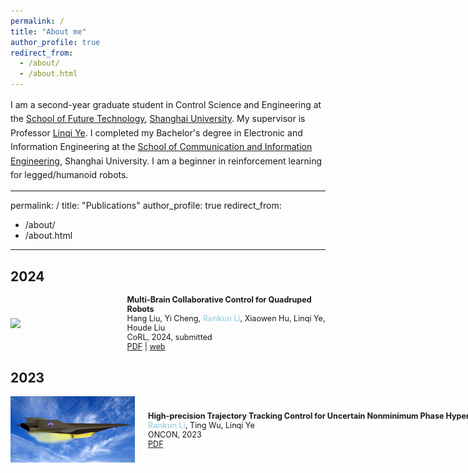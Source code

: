 ```yaml
---
permalink: /
title: "About me"
author_profile: true
redirect_from: 
  - /about/
  - /about.html
---
```

<div style="display: flex; align-items: center; flex-direction: column; height: 100%;">
  <p style="line-height: 1.6; margin: 0; font-size: 1em;">I am a second-year graduate student in Control Science and Engineering at the <a href="https://ai.shu.edu.cn/">School of Future Technology</a>, <a href="https://www.shu.edu.cn/">Shanghai University</a>. My supervisor is Professor <a href="https://linqi-ye.github.io/">Linqi Ye</a>. I completed my Bachelor's degree in Electronic and Information Engineering at the <a href="https://scie.shu.edu.cn/">School of Communication and Information Engineering</a>, Shanghai University. I am a beginner in reinforcement learning for legged/humanoid robots.</p>
</div>

---
permalink: /
title: "Publications"
author_profile: true
redirect_from: 
  - /about/
  - /about.html
---

## 2024
<div style="display: flex; align-items: center;">
    <img src="../images/2024corl.png" width="200" style="float: left; margin-right: 20px;">
    <div style="font-size: 0.9em; display: block;">
      <strong style="font-size: 1em;">Multi-Brain Collaborative Control for Quadruped Robots</strong>
      <br>Hang Liu, Yi Cheng, <strong style="color: #add8e6;">Rankun Li</strong>, Xiaowen Hu, Linqi Ye, Houde Liu
      <br>CoRL, 2024, submitted
      <br><a href="/files/CoRL24.pdf" target="_blank">PDF</a> | <a href="https://quad-mbc.github.io/" target="_blank">web</a>
    </div>
</div>

## 2023
<div style="display: flex; align-items: center;">
    <img src="../images/oncon.png" width="200" style="float: left; margin-right: 20px;">
    <div style="font-size: 0.9em; display: block;">
      <strong style="white-space: nowrap; font-size: 1em;">High-precision Trajectory Tracking Control for Uncertain Nonminimum Phase Hypersonic Vehicles</strong>
      <br><strong style="color: #add8e6;">Rankun Li</strong>, Ting Wu, Linqi Ye
      <br>ONCON, 2023
      <br><a href="/files/ONCON.pdf" target="_blank">PDF</a> 
    </div>
</div>





